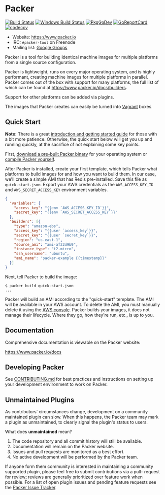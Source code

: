 # Packer

[![Build Status][circleci-badge]][circleci]
[![Windows Build Status][appveyor-badge]][appveyor]
[![PkgGoDev](https://pkg.go.dev/badge/github.com/Bourne-ID/packer)](https://pkg.go.dev/github.com/Bourne-ID/packer)
[![GoReportCard][report-badge]][report]
[![codecov](https://codecov.io/gh/Bourne-ID/packer/branch/master/graph/badge.svg)](https://codecov.io/gh/Bourne-ID/packer)

[circleci-badge]: https://circleci.com/gh/Bourne-ID/packer.svg?style=svg
[circleci]: https://app.circleci.com/pipelines/github/Bourne-ID/packer
[appveyor-badge]: https://ci.appveyor.com/api/projects/status/miavlgnp989e5obc/branch/master?svg=true
[appveyor]: https://ci.appveyor.com/project/Bourne-ID/packer
[godoc-badge]: https://godoc.org/github.com/Bourne-ID/packer?status.svg
[godoc]: https://godoc.org/github.com/Bourne-ID/packer
[report-badge]: https://goreportcard.com/badge/github.com/Bourne-ID/packer
[report]: https://goreportcard.com/report/github.com/Bourne-ID/packer

* Website: https://www.packer.io
* IRC: `#packer-tool` on Freenode
* Mailing list: [Google Groups](https://groups.google.com/forum/#!forum/packer-tool)

Packer is a tool for building identical machine images for multiple platforms
from a single source configuration.

Packer is lightweight, runs on every major operating system, and is highly
performant, creating machine images for multiple platforms in parallel. Packer
comes out of the box with support for many platforms, the full list of which can
be found at https://www.packer.io/docs/builders.

Support for other platforms can be added via plugins.

The images that Packer creates can easily be turned into
[Vagrant](http://www.vagrantup.com) boxes.

## Quick Start

**Note:** There is a great
[introduction and getting started guide](https://www.packer.io/intro)
for those with a bit more patience. Otherwise, the quick start below
will get you up and running quickly, at the sacrifice of not explaining some
key points.

First, [download a pre-built Packer
binary](https://www.packer.io/downloads.html) for your operating system or
[compile Packer
yourself](https://github.com/Bourne-ID/packer/blob/master/.github/CONTRIBUTING.md#setting-up-go-to-work-on-packer).

After Packer is installed, create your first template, which tells Packer
what platforms to build images for and how you want to build them. In our
case, we'll create a simple AMI that has Redis pre-installed. Save this
file as `quick-start.json`. Export your AWS credentials as the
`AWS_ACCESS_KEY_ID` and `AWS_SECRET_ACCESS_KEY` environment variables.

```json
{
  "variables": {
    "access_key": "{{env `AWS_ACCESS_KEY_ID`}}",
    "secret_key": "{{env `AWS_SECRET_ACCESS_KEY`}}"
  },
  "builders": [{
    "type": "amazon-ebs",
    "access_key": "{{user `access_key`}}",
    "secret_key": "{{user `secret_key`}}",
    "region": "us-east-1",
    "source_ami": "ami-af22d9b9",
    "instance_type": "t2.micro",
    "ssh_username": "ubuntu",
    "ami_name": "packer-example {{timestamp}}"
  }]
}
```

Next, tell Packer to build the image:

```
$ packer build quick-start.json
...
```

Packer will build an AMI according to the "quick-start" template. The AMI
will be available in your AWS account. To delete the AMI, you must manually
delete it using the [AWS console](https://console.aws.amazon.com/). Packer
builds your images, it does not manage their lifecycle. Where they go, how
they're run, etc., is up to you.

## Documentation

Comprehensive documentation is viewable on the Packer website:

https://www.packer.io/docs

## Developing Packer

See
[CONTRIBUTING.md](https://github.com/Bourne-ID/packer/blob/master/.github/CONTRIBUTING.md)
for best practices and instructions on setting up your development environment
to work on Packer.

## Unmaintained Plugins
As contributors' circumstances change, development on a community maintained
plugin can slow. When this happens, the Packer team may mark a plugin as
unmaintained, to clearly signal the plugin's status to users.

What does **unmaintained** mean?

1. The code repository and all commit history will still be available.
1. Documentation will remain on the Packer website.
1. Issues and pull requests are monitored as a best effort.
1. No active development will be performed by the Packer team.

If anyone form them community is interested in maintaining a community
supported plugin, please feel free to submit contributions via a pull-
request for review; reviews are generally prioritized over feature work
when possible. For a list of open plugin issues and pending feature requests see the [Packer Issue Tracker](https://github.com/Bourne-ID/packer/issues/).
